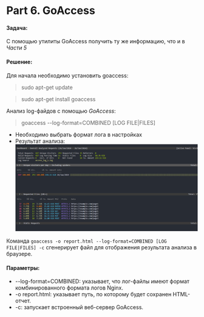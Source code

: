 # Part 6. GoAccess
#### **Задача**:
С помощью утилиты GoAccess получить ту же информацию, что и в *Части 5*
#### **Решение**:
Для начала необходимо установить goaccess:
> sudo apt-get update

> sudo apt-get install goaccess

Анализ log-файдов с помощью *GoAccess*:
> goaccess --log-format=COMBINED [LOG FILE|FILES] 
- Необходимо выбрать формат лога в настройках
- Результат анализа: \
![Alt text](result.png)


Команда `goaccess -o report.html --log-format=COMBINED [LOG FILE|FILES] -c` сгенерирует файл для отображения результата анализа в браузере.

#### **Параметры**:
- --log-format=COMBINED: указывает, что лог-файлы имеют формат комбинированного формата логов Nginx.
- -o report.html: указывает путь, по которому будет сохранен HTML-отчет.
- -c: запускает встроенный веб-сервер GoAccess.
